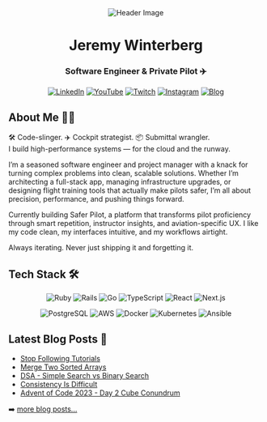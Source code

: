 <div align="center">
  <img src="https://i.imgur.com/4ASafy0.png" alt="Header Image">
  
  # Jeremy Winterberg
  ### Software Engineer & Private Pilot ✈️

  [![LinkedIn](https://img.shields.io/badge/LinkedIn-0077B5?style=flat-square&logo=linkedin&logoColor=white)](https://linkedin.com/in/jeremywinterberg/)
  [![YouTube](https://img.shields.io/badge/YouTube-FF0000?style=flat-square&logo=youtube&logoColor=white)](https://youtube.com/jeremydwayne)
  [![Twitch](https://img.shields.io/badge/Twitch-6441a5?style=flat-square&logo=twitch&logoColor=white)](https://twitch.tv/jeremydwayne)
  [![Instagram](https://img.shields.io/badge/Instagram-E4405F?style=flat-square&logo=instagram&logoColor=white)](https://instagram.com/jeremydwayne)
  [![Blog](https://img.shields.io/badge/Blog-12100E?style=flat-square&logo=medium&logoColor=white)](https://www.jeremywinterberg.com/)
</div>

## About Me 👨‍💻

🛠 Code-slinger. ✈️ Cockpit strategist. 📦 Submittal wrangler.  
I build high-performance systems — for the cloud and the runway.

I’m a seasoned software engineer and project manager with a knack for turning complex problems into clean, scalable solutions. Whether I’m architecting a full-stack app, managing infrastructure upgrades, or designing flight training tools that actually make pilots safer, I’m all about precision, performance, and pushing things forward.

Currently building Safer Pilot, a platform that transforms pilot proficiency through smart repetition, instructor insights, and aviation-specific UX. I like my code clean, my interfaces intuitive, and my workflows airtight.

Always iterating. Never just shipping it and forgetting it.

## Tech Stack 🛠️

<div align="center">

![Ruby](https://img.shields.io/badge/Ruby-CC342D?style=for-the-badge&logo=ruby&logoColor=white)
![Rails](https://img.shields.io/badge/Rails-CC0000?style=for-the-badge&logo=ruby-on-rails&logoColor=white)
![Go](https://img.shields.io/badge/Go-00ADD8?style=for-the-badge&logo=go&logoColor=white)
![TypeScript](https://img.shields.io/badge/TypeScript-007ACC?style=for-the-badge&logo=typescript&logoColor=white)
![React](https://img.shields.io/badge/React-20232A?style=for-the-badge&logo=react&logoColor=61DAFB)
![Next.js](https://img.shields.io/badge/Next.js-000000?style=for-the-badge&logo=next.js&logoColor=white)

![PostgreSQL](https://img.shields.io/badge/PostgreSQL-316192?style=for-the-badge&logo=postgresql&logoColor=white)
![AWS](https://img.shields.io/badge/AWS-232F3E?style=for-the-badge&logo=amazon-aws&logoColor=white)
![Docker](https://img.shields.io/badge/Docker-2496ED?style=for-the-badge&logo=docker&logoColor=white)
![Kubernetes](https://img.shields.io/badge/Kubernetes-326CE5?style=for-the-badge&logo=kubernetes&logoColor=white)
![Ansible](https://img.shields.io/badge/Ansible-000000?style=for-the-badge&logo=ansible&logoColor=white)

</div>

## Latest Blog Posts 📝

<!-- BLOG-POST-LIST:START -->
- [Stop Following Tutorials](https://www.jeremywinterberg.com/p/stop-following-tutorials)
- [Merge Two Sorted Arrays](https://www.jeremywinterberg.com/p/merge-two-sorted-arrays)
- [DSA - Simple Search vs Binary Search](https://www.jeremywinterberg.com/p/dsa-simple-search-vs-binary-search)
- [Consistency Is Difficult](https://www.jeremywinterberg.com/p/consistency-is-difficult)
- [Advent of Code 2023 - Day 2 Cube Conundrum](https://www.jeremywinterberg.com/p/advent-of-code-2023-day-2)
<!-- BLOG-POST-LIST:END -->

➡️ [more  blog posts...](https://www.jeremywinterberg.com/)
